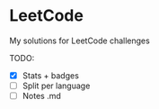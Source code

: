 # LeetCode
My solutions for LeetCode challenges 

TODO: 
- [x] Stats + badges
- [ ] Split per language
- [ ] Notes .md
